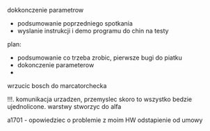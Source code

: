 dokkonczenie parametrow
- podsumowanie poprzedniego spotkania
- wyslanie instrukcji i demo programu do chin na testy

plan:
- podsumowanie co trzeba zrobic, pierwsze bugi do piatku
- dokonczenie parameterow
- 


wrzucic bosch do marcatorchecka




!!!. komunikacja urzadzen, przemyslec skoro to wszystko bedzie ujednolicone.
warstwy stworzyc do alfa


a1701 - opowiedziec o problemie z moim HW
odstapienie od umowy